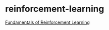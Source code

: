 # reinforcement-learning

[Fundamentals of Reinforcement Learning](https://www.coursera.org/learn/fundamentals-of-reinforcement-learning)
